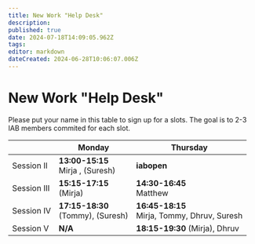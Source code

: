 ```yaml
---
title: New Work "Help Desk"
description: 
published: true
date: 2024-07-18T14:09:05.962Z
tags: 
editor: markdown
dateCreated: 2024-06-28T10:06:07.006Z
---
```


# New Work "Help Desk"

Please put your name in this table to sign up for a slots. The goal is to 2-3 IAB members commited for each slot.

|           | Monday            | Thursday         | 
| --        | ---               | ----             |
|Session II | **13:00-15:15** <br> Mirja , (Suresh) | **iabopen**     |
|Session III| **15:15-17:15** <br> (Mirja)   | **14:30-16:45** <br> Matthew | 
|Session IV | **17:15-18:30** <br> (Tommy), (Suresh) |**16:45-18:15** <br> Mirja, Tommy, Dhruv, Suresh  |
|Session  V | **N/A**      	   | **18:15-19:30** (Mirja), Dhruv |